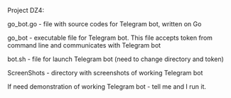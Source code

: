 Project DZ4:

go_bot.go - file with source codes for Telegram bot, written on Go

go_bot   - executable file for Telegram bot. This file accepts token from command line and communicates with Telegram bot

bot.sh - file for launch Telegram bot (need to change directory and token)

ScreenShots - directory with screenshots of working Telegram bot


If need demonstration of working Telegram bot - tell me and I run it.
